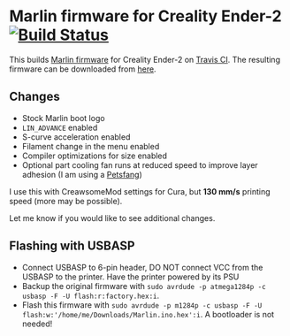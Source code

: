 # Marlin firmware for Creality Ender-2 [![Build Status](https://travis-ci.com/probonopd/marlin-for-ender-2.svg?branch=master)](https://travis-ci.com/probonopd/marlin-for-ender-2)

This builds [Marlin firmware](https://github.com/MarlinFirmware/Marlin) for Creality Ender-2 on [Travis CI](https://travis-ci.com/probonopd/marlin-for-ender-2). The resulting firmware can be downloaded from [here](https://github.com/probonopd/marlin-for-ender-2/releases/download/continuous/Marlin.ino.hex).

## Changes

* Stock Marlin boot logo
* `LIN_ADVANCE` enabled
* S-curve acceleration enabled
* Filament change in the menu enabled
* Compiler optimizations for size enabled
* Optional part cooling fan runs at reduced speed to improve layer adhesion (I am using a [Petsfang](https://www.thingiverse.com/thing:2759439))

I use this with CreawsomeMod settings for Cura, but __130 mm/s__ printing speed (more may be possible).

Let me know if you would like to see additional changes.

## Flashing with USBASP

* Connect USBASP to 6-pin header, DO NOT connect VCC from the USBASP to the printer. Have the printer powered by its PSU
* Backup the original firmware with `sudo avrdude -p atmega1284p -c usbasp -F -U flash:r:factory.hex:i`.
* Flash this firmware with `sudo avrdude -p m1284p -c usbasp -F -U flash:w:'/home/me/Downloads/Marlin.ino.hex':i`. A bootloader is not needed!
